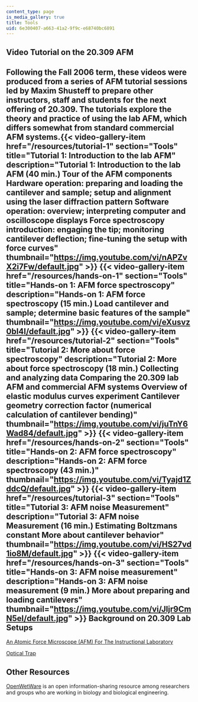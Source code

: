 ```yaml
---
content_type: page
is_media_gallery: true
title: Tools
uid: 6e300407-a663-41a2-9f9c-e68740bc6891
---
```


Video Tutorial on the 20.309 AFM
--------------------------------

Following the Fall 2006 term, these videos were produced from a series of AFM tutorial sessions led by Maxim Shusteff to prepare other instructors, staff and students for the next offering of 20.309. The tutorials explore the theory and practice of using the lab AFM, which differs somewhat from standard commercial AFM systems.{{< video-gallery-item href="/resources/tutorial-1" section="Tools" title="Tutorial 1: Introduction to the lab AFM" description="Tutorial 1: Introduction to the lab AFM (40 min.) Tour of the AFM components Hardware operation: preparing and loading the cantilever and sample; setup and alignment using the laser diffraction pattern Software operation: overview; interpreting computer and oscilloscope displays Force spectroscopy introduction: engaging the tip; monitoring cantilever deflection; fine-tuning the setup with force curves" thumbnail="https://img.youtube.com/vi/nAPZvX2i7Fw/default.jpg" >}} {{< video-gallery-item href="/resources/hands-on-1" section="Tools" title="Hands-on 1: AFM force spectroscopy" description="Hands-on 1: AFM force spectroscopy (15 min.) Load cantilever and sample; determine basic features of the sample" thumbnail="https://img.youtube.com/vi/eXusvz0bI4I/default.jpg" >}} {{< video-gallery-item href="/resources/tutorial-2" section="Tools" title="Tutorial 2: More about force spectroscopy" description="Tutorial 2: More about force spectroscopy (18 min.) Collecting and analyzing data Comparing the 20.309 lab AFM and commercial AFM systems Overview of elastic modulus curves experiment Cantilever geometry correction factor (numerical calculation of cantilever bending)" thumbnail="https://img.youtube.com/vi/juTnY6Wad84/default.jpg" >}} {{< video-gallery-item href="/resources/hands-on-2" section="Tools" title="Hands-on 2: AFM force spectroscopy" description="Hands-on 2: AFM force spectroscopy (43 min.)" thumbnail="https://img.youtube.com/vi/Tyajd1ZddcQ/default.jpg" >}} {{< video-gallery-item href="/resources/tutorial-3" section="Tools" title="Tutorial 3: AFM noise Measurement" description="Tutorial 3: AFM noise Measurement (16 min.) Estimating Boltzmans constant More about cantilever behavior" thumbnail="https://img.youtube.com/vi/HS27vd1io8M/default.jpg" >}} {{< video-gallery-item href="/resources/hands-on-3" section="Tools" title="Hands-on 3: AFM noise measurement" description="Hands-on 3: AFM noise measurement (9 min.) More about preparing and loading cantilevers" thumbnail="https://img.youtube.com/vi/JIjr9CmN5eI/default.jpg" >}}
Background on 20.309 Lab Setups
-------------------------------

[An Atomic Force Microscope (AFM) For The Instructional Laboratory](http://www.media.mit.edu/nanoscale/courses/AFMsite/)

[Optical Trap](http://www.openwetware.org/wiki/Optical_Trap)

Other Resources
---------------

[OpenWetWare](http://www.openwetware.org/wiki/Main_Page) is an open information-sharing resource among researchers and groups who are working in biology and biological engineering.